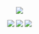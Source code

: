  <p align="center">
  <a href="https://github.com/DenverCoder1/readme-typing-svg"><img src="https://readme-typing-svg.herokuapp.com?lines=Hi,+I'm+job+mbugua.;I'm+a+python+developer.;full stack+developer.;cloud+developer.; student ;&center=true&width=500&height=50"></a>
</p>

<p>
<div align="center" target="_blank">
  <img src="https://img.shields.io/twitter/follow/mbugua nganga?style=social](https://twitter.com/Mbugua_Nganga1)">
  <img src="https://img.shields.io/github/followers/mbugua97?style=social(https://www.linkedin.com/in/mbugua-nganga-5aa648214/)">
 <img src="https://img.shields.io/linkedin/follow/mbugua nganga?style=social">
  <a href="https://www.youtube.com/c/ThisCozyStudio" target="_blank">
    
  </a>
</div>
</p>
